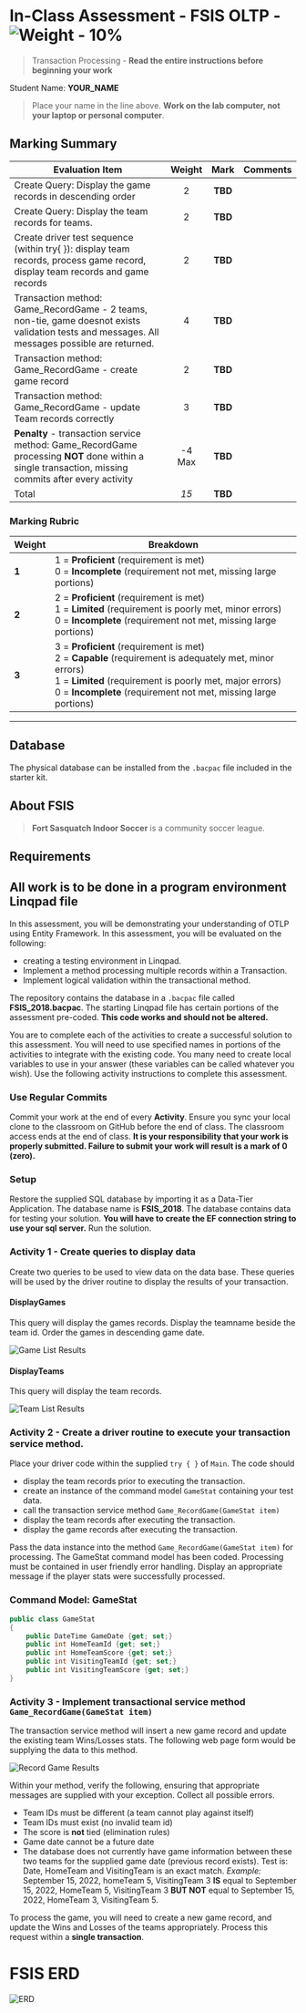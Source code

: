 # In-Class Assessment - FSIS OLTP - ![Weight - 10%](https://img.shields.io/badge/Weight-10%20%25%20-darkgreen?logo=OpenAPI-Initiative&style=for-the-badge)

> Transaction Processing -
> **Read the entire instructions before beginning your work**

Student Name: **YOUR_NAME**

> Place your name in the line above. **Work on the lab computer, not your laptop or personal computer**.

## Marking Summary

| Evaluation Item  | Weight | **Mark** | Comments |
|-------------------------------|:------:|:--------:|:--------:|
| Create Query: Display the game records in descending  order      | 2      | **TBD** |   |
| Create Query: Display the team records for teams.    | 2  | **TBD** |   |
| Create driver test sequence (within try{ }): display team records, process game record, display team records and game records              | 2      | **TBD** |   |
| Transaction method: Game_RecordGame - 2 teams, non-tie, game doesnot exists validation tests and messages. All messages possible are returned.                 | 4      | **TBD** |   |
| Transaction method: Game_RecordGame - create game record                                              | 2      | **TBD** |   |
| Transaction method: Game_RecordGame - update Team records correctly                                   | 3      | **TBD** |   |
| **Penalty** - transaction service method: Game_RecordGame processing **NOT** done within a single transaction, missing commits after every activity | -4 Max    | **TBD** |   |
| Total                                                                                                      | *15*   | **TBD** |   |

### Marking Rubric

| Weight | Breakdown |
| ----- | --------- |
| **1** | 1 = **Proficient** (requirement is met)<br />0 = **Incomplete** (requirement not met, missing large portions) |
| **2** | 2 = **Proficient** (requirement is met)<br />1 = **Limited** (requirement is poorly met, minor errors)<br />0 = **Incomplete** (requirement not met, missing large portions) |
| **3** | 3 = **Proficient** (requirement is met)<br />2 = **Capable** (requirement is adequately met, minor errors)<br />1 = **Limited** (requirement is poorly met, major errors)<br />0 = **Incomplete** (requirement not met, missing large portions) |


----

## Database

The physical database can be installed from the `.bacpac` file included in the starter kit.

## About FSIS

> **Fort Sasquatch Indoor Soccer** is a community soccer league.

## Requirements

## All work is to be done in a program environment Linqpad file

In this assessment, you will be demonstrating your understanding of OTLP using Entity Framework. In this assessment, you will be evaluated on the following:

- creating a testing environment in Linqpad.
- Implement a method processing multiple records within a Transaction.
- Implement logical validation within the transactional method.

 The repository contains the database in a `.bacpac` file called **FSIS_2018.bacpac**. The starting Linqpad file has certain portions of the assessment pre-coded. **This code works and should not be altered.**

You are to complete each of the activities to create a successful solution to this assessment. You will need to use specified names in portions of the activities to integrate with the existing code. You many need to create local variables to use in your answer (these variables can be called whatever you wish). Use the following activity instructions to complete this assessment.

### Use Regular Commits

Commit your work at the end of every **Activity**. Ensure you sync your local clone to the classroom on GitHub before the end of class. The classroom access ends at
the end of class. **It is your responsibility that your work is properly submitted. Failure to submit your work will result is a mark of 0 (zero).**

### Setup

Restore the supplied SQL database by importing it as a Data-Tier Application. The database name is **FSIS_2018**. The database contains data for testing your solution. **You will have to create the EF connection string to use your sql server.** Run the solution. 

### Activity 1 - Create queries to display data

Create two queries to be used to view data on the data base. These queries will be used by the driver routine to display the results of your transaction.

#### DisplayGames

This query will display the games records. Display the teamname beside the team id. Order the games in descending game date.

![Game List Results](./GamesList.PNG)

#### DisplayTeams

This query will display the team records.

![Team List Results](./TeamsList.PNG)

### Activity 2 - Create a driver routine to execute your transaction service method.

Place your driver code within the supplied `try { }` of `Main`. The code should 

- display the team records prior to executing the transaction.
- create an instance of the command model `GameStat` containing your test data.
- call the transaction service method `Game_RecordGame(GameStat item)`
- display the team records after executing the transaction.
- display the game records after executing the transaction.

Pass the data instance into the method `Game_RecordGame(GameStat item)` for processing. The GameStat command model has been coded. Processing must be contained in user friendly error handling. Display an appropriate message if the player stats were successfully processed.

### Command Model: GameStat

``` csharp
public class GameStat
{
    public DateTime GameDate {get; set;}
    public int HomeTeamId {get; set;}
    public int HomeTeamScore {get; set;}
    public int VisitingTeamId {get; set;}
    public int VisitingTeamScore {get; set;}
}
```

### Activity 3 - Implement transactional service method `Game_RecordGame(GameStat item)`

The transaction service method will insert a new game record and update the existing team Wins/Losses stats. The following web page form would be supplying the data to this method.

![Record Game Results](./RecordGameResults.png)

Within your method, verify the following, ensuring that appropriate messages are supplied with your exception. Collect all possible errors.

- Team IDs must be different (a team cannot play against itself)
- Team IDs must exist (no invalid team id)
- The score is **not** tied (elimination rules)
- Game date cannot be a future date
- The database does not currently have game information between these two teams for the supplied game date (previous record exists). Test is: Date, HomeTeam and VisitingTeam is an exact match. *Example:* September 15, 2022, homeTeam 5, VisitingTeam 3 **IS** equal to September 15, 2022, HomeTeam 5, VisitingTeam 3 **BUT NOT** equal to September 15, 2022, HomeTeam 3, VisitingTeam 5.

To process the game, you will need to create a new game record, and update the Wins and Losses of the teams appropriately. Process this request within a **single transaction**.

# FSIS ERD

![ERD](./FSIS-ERD.png)



